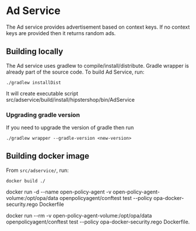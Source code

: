 # Ad Service

The Ad service provides advertisement based on context keys. If no context keys are provided then it returns random ads.

## Building locally

The Ad service uses gradlew to compile/install/distribute. Gradle wrapper is already part of the source code. To build Ad Service, run:

```
./gradlew installDist
```
It will create executable script src/adservice/build/install/hipstershop/bin/AdService

### Upgrading gradle version
If you need to upgrade the version of gradle then run

```
./gradlew wrapper --gradle-version <new-version>
```

## Building docker image

From `src/adservice/`, run:

```
docker build ./
```

docker run -d --name open-policy-agent -v open-policy-agent-volume:/opt/opa/data openpolicyagent/conftest test --policy opa-docker-security.rego Dockerfile


docker run --rm -v open-policy-agent-volume:/opt/opa/data openpolicyagent/conftest test --policy opa-docker-security.rego Dockerfile.